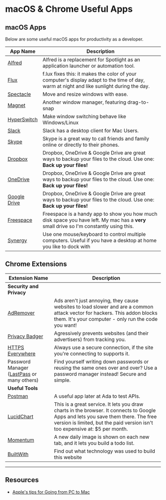 

# macOS & Chrome Useful Apps

## macOS Apps

Below are some useful macOS apps for productivity as a developer.

| App Name  | Description  |
|---|---|
| [Alfred](http://www.alfredapp.com/)  | Alfred is a replacement for Spotlight as an application launcher or automation tool.    |
| [Flux](https://justgetflux.com/)  | f.lux fixes this: it makes the color of your computer's display adapt to the time of day, warm at night and like sunlight during the day.    |
| [Spectacle](https://www.spectacleapp.com/)  | Move and resize windows with ease.    |
| [Magnet](https://itunes.apple.com/us/app/magnet/id441258766?mt=12) | Another window manager, featuring drag-to-snap |
| [HyperSwitch](https://www.macupdate.com/app/mac/41769/hyperswitch) | Make window switching behave like Windows/Linux |
| [Slack](https://slack.com/downloads/osx)  | Slack has a desktop client for Mac Users.  |
| [Skype](https://www.skype.com/en/download-skype/skype-for-mac/)  | Skype is a great way to call friends and family online or directly to their phones.    |
| [Dropbox](http://dropbox.com/)  | Dropbox, OneDrive & Google Drive are great ways to backup your files to the cloud.  Use one:  **Back up your files!**  |
| [OneDrive](https://onedrive.live.com/about/en-us/download/)  | Dropbox, OneDrive & Google Drive are great ways to backup your files to the cloud.  Use one:  **Back up your files!**  |
| [Google Drive](https://www.google.com/drive/download/)  | Dropbox, OneDrive & Google Drive are great ways to backup your files to the cloud.  Use one:  **Back up your files!**  |
| [Freespace](https://itunes.apple.com/us/app/freespace/id457520846?mt=12) | Freespace is a handy app to show you how much disk space you have left.  My mac has a **very** small drive so I'm constantly using this.
| [Synergy](https://symless.com/synergy) | Use one mouse/keyboard to control multiple computers. Useful if you have a desktop at home you like to dock with



## Chrome Extensions


| Extension Name  | Description  |
|---|---|
| **Security and Privacy** |
| [AdRemover](https://chrome.google.com/webstore/detail/ad-remover/pogpkmdlehipcepphjbogapenmkbimpo) | Ads aren't just annoying, they cause websites to load slower and are a common attack vector for hackers. This addon blocks them. It's your computer - only run the code you want!
| [Privacy Badger](https://chrome.google.com/webstore/detail/privacy-badger/pkehgijcmpdhfbdbbnkijodmdjhbjlgp?hl=en-US) | Agressively prevents websites (and their advertisers) from tracking you.
| [HTTPS Everywhere](https://chrome.google.com/webstore/detail/https-everywhere/gcbommkclmclpchllfjekcdonpmejbdp?hl=en) | Always use a secure connection, if the site you're connecting to supports it.
| Password Manager ([LastPass](https://www.lastpass.com/) or many others) | Find yourself writing down passwords or reusing the same ones over and over? Use a password manager instead! Secure and simple.
| **Useful Tools** |
| [Postman](https://chrome.google.com/webstore/detail/postman-interceptor/aicmkgpgakddgnaphhhpliifpcfhicfo)  |  A useful app later at Ada to test APIs.
| [LucidChart](https://chrome.google.com/webstore/detail/lucidchart-diagrams-deskt/djejicklhojeokkfmdelnempiecmdomj) | This is a great service.  It lets you draw charts in the browser.  It connects to Google Apps and lets you save them there.  The free version is limited, but the paid version isn't too expensive at:  $5 per month.  
| [Momentum](https://chrome.google.com/webstore/detail/momentum/laookkfknpbbblfpciffpaejjkokdgca) | A new daily image is shown on each new tab, and it lets you build a todo list.  
| [BuiltWith](https://chrome.google.com/webstore/detail/builtwith-technology-prof/dapjbgnjinbpoindlpdmhochffioedbn?hl=en) | Find out what technology was used to build this website

---
## Resources
*  [Apple's tips for Going from PC to Mac](https://support.apple.com/en-us/HT204216)

